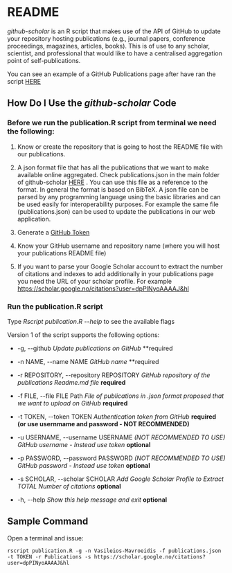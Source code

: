 # README

*github-scholar* is an R script that makes use of the API of GitHub to update your repository hosting publications (e.g., journal papers, conference proceedings, magazines, articles, books). This is of use to any scholar, scientist, and professional that would like to have a centralised aggregation point of self-publications. 

You can see an example of a GitHub Publications page after have ran the script [HERE](https://github.com/Vasileios-Mavroeidis/Publications)


## How Do I Use the *github-scholar* Code

### Before we run the publication.R script from terminal we need the following:

1. Know or create the repository that is going to host the README file with our publications.

2. A json format file that has all the publications that we want to make available online aggregated. Check publications.json in the main folder of github-scholar [HERE](https://github.com/Vasileios-Mavroeidis/github-scholar/blob/master/publications.json) . You can use this file as a reference to the format. In general the format is based on BibTeX. A json file can be parsed by any programming language using the basic libraries and can be used easily for interoperability purposes. For example the same file (publications.json) can be used to update the publications in our web application.

3. Generate a [GitHub Token](https://help.github.com/en/articles/creating-a-personal-access-token-for-the-command-line)

4. Know your GitHub username and repository name (where you will host your publications README file)

5. If you want to parse your Google Scholar account to extract the number of citations and indexes to add additionally in your publications page you need the URL of your scholar profile. For example https://scholar.google.no/citations?user=dpPINyoAAAAJ&hl

### Run the publication.R script

Type *Rscript publication.R --help* to see the available flags

Version 1 of the script supports the following options:


+ -g, --github *Update publications on GitHub* **required
    
+ -n NAME, --name NAME *GitHub name* **required

+ -r REPOSITORY, --repository REPOSITORY *GitHub repository of the publications Readme.md file* **required**

+ -f FILE, --file FILE Path *File of publications in .json format proposed that we want to upload on GitHub* **required**

+ -t TOKEN, --token TOKEN *Authentication token from GitHub* **required (or use usernmame and password - NOT RECOMMENDED)**

+ -u USERNAME, --username USERNAME *(NOT RECOMMENDED TO USE) GitHub username - Instead use token* **optional**

+ -p PASSWORD, --password PASSWORD *(NOT RECOMMENDED TO USE) GitHub password - Instead use token* **optional**

+ -s SCHOLAR, --scholar SCHOLAR *Add Google Scholar Profile to Extract TOTAL Number of citations* **optional**

+ -h, --help *Show this help message and exit* **optional**


## Sample Command

Open a terminal and issue:

```
rscript publication.R -g -n Vasileios-Mavroeidis -f publications.json -t TOKEN -r Publications -s https://scholar.google.no/citations?user=dpPINyoAAAAJ&hl
```





